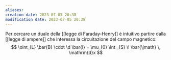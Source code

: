 ```yaml
---
aliases: 
creation date: 2023-07-05 20:38
modification date: 2023-07-05 20:38
---
```


Per cercare un duale della [[legge di Faraday-Henry]] è intuitivo partire dalla [[legge di ampere]] che interessa la circuitazione del campo magnetico:
$$ \oint_{L} \bar{B} \cdot \d \bar{l} = \mu_{0} \int _{S} \! \bar{\jmath}  \, \mathrm{d}x  $$